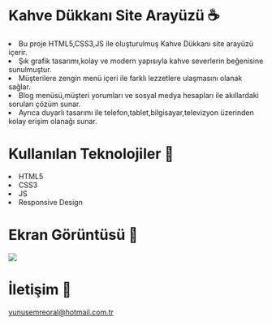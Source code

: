 # Kahve Dükkanı Site Arayüzü ☕️

<li>Bu proje HTML5,CSS3,JS ile oluşturulmuş Kahve Dükkanı site arayüzü içerir.</li>
<li>Şık grafik tasarımı,kolay ve modern yapısıyla kahve severlerin beğenisine sunulmuştur.</li>
<li>Müşterilere zengin menü içeri ile farklı lezzetlere ulaşmasını olanak sağlar.</li>
<li>Blog menüsü,müşteri yorumları ve sosyal medya hesapları ile akıllardaki soruları çözüm sunar.</li>
<li>Ayrıca duyarlı tasarımı ile telefon,tablet,bilgisayar,televizyon üzerinden kolay erişim olanağı sunar.</li>

# Kullanılan Teknolojiler 🎨

<li>HTML5</li>
<li>CSS3</li>
<li>JS</li>
<li>Responsive Design</li>

# Ekran Görüntüsü 🎥
<img src="coffee-shop.gif" width="auto"> 

# İletişim 📩
yunusemreoral@hotmail.com.tr
